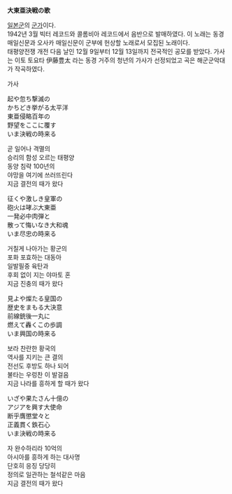 **大東亜決戦の歌**

  

[일본군](%EC%9D%BC%EB%B3%B8%EA%B5%B0.md)의 [군가](%EA%B5%B0%EA%B0%80.md)이다.  
1942년 3월 빅터 레코드와 콜롬비아 레코드에서 음반으로 발매하였다. 이 노래는 동경 매일신문과 오사카 매일신문이 군부에 헌상할 노래로서
모집된 노래이다.  
태평양전쟁 개전 다음 날인 12월 9일부터 12월 13일까지 전국적인 공모를 받았다. 가사는 이토 토요타 伊藤豊太 라는 동경 거주의 청년의
가사가 선정되었고 곡은 해군군악대가 작곡하였다.

  

가사

  

起や忽ち撃滅の  
かちどき挙がる太平洋  
東亜侵略百年の  
野望をここに覆す  
いま決戦の時来る  

곧 일어나 격멸의  
승리의 함성 오르는 태평양  
동양 침략 100년의  
야망을 여기에 쓰러뜨린다  
지금 결전의 때가 왔다  

  

征くや激しき皇軍の  
砲火は哮ぶ大東亜  
一発必中肉弾と  
散って悔いなき大和魂  
いま尽忠の時来る  

거칠게 나아가는 황군의  
포화 포효하는 대동아  
일발필중 육탄과  
후회 없이 지는 야마토 혼  
지금 진충의 때가 왔다

  

見よや燦たる皇国の  
歴史をまもる大決意  
前線銃後一丸に  
燃えて轟くこの歩調  
いま興国の時来る  

보라 찬란한 황국의  
역사를 지키는 큰 결의  
전선도 후방도 하나 되어  
불타는 우렁찬 이 발걸음  
지금 나라를 흥하게 할 때가 왔다  

いざや果たさん十億の  
アジアを興す大使命  
断乎膺懲堂々と  
正義貫く鉄石心  
いま決戦の時来る  

자 완수하리라 10억의  
아시아를 흥하게 하는 대사명  
단호히 응징 당당히  
정의로 일관하는 철석같은 마음  
지금 결전의 때가 왔다

